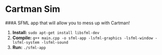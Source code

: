 # Cartman Sim
###A SFML app that will allow you to mess up with Cartman!
1. **Install:** `sudo apt-get install libsfml-dev`
2. **Compile:** `g++ main.cpp -o sfml-app -lsfml-graphics -lsfml-window -lsfml-system -lsfml-sound` 
3. **Run:** `./sfml-app`
